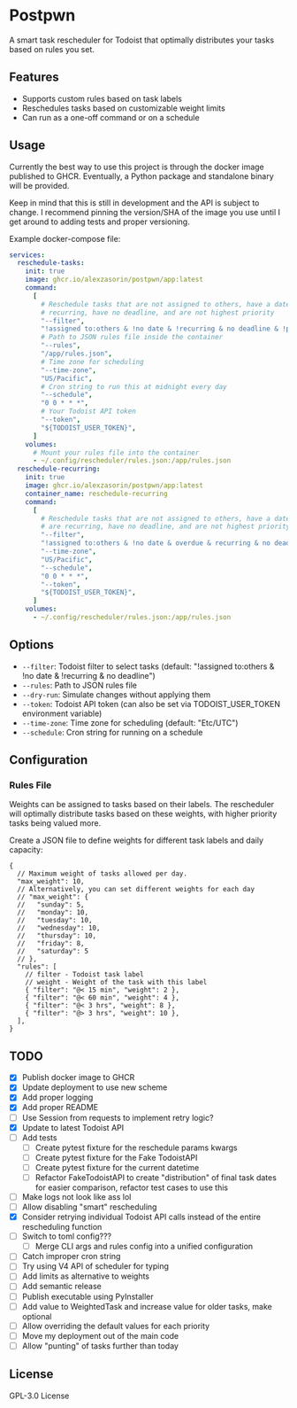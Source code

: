# Postpwn

A smart task rescheduler for Todoist that optimally distributes your tasks
based on rules you set.

## Features

- Supports custom rules based on task labels
- Reschedules tasks based on customizable weight limits
- Can run as a one-off command or on a schedule

## Usage

Currently the best way to use this project is through the docker image
published to GHCR. Eventually, a Python package and standalone binary will be
provided.

Keep in mind that this is still in development and the API is subject to
change. I recommend pinning the version/SHA of the image you use until I get
around to adding tests and proper versioning.

Example docker-compose file:

```yaml
services:
  reschedule-tasks:
    init: true
    image: ghcr.io/alexzasorin/postpwn/app:latest
    command:
      [
        # Reschedule tasks that are not assigned to others, have a date, are not
        # recurring, have no deadline, and are not highest priority
        "--filter",
        "!assigned to:others & !no date & !recurring & no deadline & !p1",
        # Path to JSON rules file inside the container
        "--rules",
        "/app/rules.json",
        # Time zone for scheduling
        "--time-zone",
        "US/Pacific",
        # Cron string to run this at midnight every day 
        "--schedule",
        "0 0 * * *",
        # Your Todoist API token
        "--token",
        "${TODOIST_USER_TOKEN}",
      ]
    volumes:
      # Mount your rules file into the container
      - ~/.config/rescheduler/rules.json:/app/rules.json
  reschedule-recurring:
    init: true
    image: ghcr.io/alexzasorin/postpwn/app:latest
    container_name: reschedule-recurring
    command:
      [
        # Reschedule tasks that are not assigned to others, have a date, are overdue,
        # are recurring, have no deadline, and are not highest priority
        "--filter",
        "!assigned to:others & !no date & overdue & recurring & no deadline & !p1",
        "--time-zone",
        "US/Pacific",
        "--schedule",
        "0 0 * * *",
        "--token",
        "${TODOIST_USER_TOKEN}",
      ]
    volumes:
      - ~/.config/rescheduler/rules.json:/app/rules.json
```

## Options

- `--filter`: Todoist filter to select tasks (default: "!assigned to:others &
!no date & !recurring & no deadline")
- `--rules`: Path to JSON rules file
- `--dry-run`: Simulate changes without applying them
- `--token`: Todoist API token (can also be set via TODOIST_USER_TOKEN
environment variable)
- `--time-zone`: Time zone for scheduling (default: "Etc/UTC")
- `--schedule`: Cron string for running on a schedule

## Configuration

### Rules File

Weights can be assigned to tasks based on their labels. The rescheduler will
optimally distribute tasks based on these weights, with higher priority tasks
being valued more.

Create a JSON file to define weights for different task labels and daily
capacity:

```jsonc
{
  // Maximum weight of tasks allowed per day.
  "max_weight": 10,
  // Alternatively, you can set different weights for each day
  // "max_weight": {
  //   "sunday": 5,
  //   "monday": 10,
  //   "tuesday": 10,
  //   "wednesday": 10,
  //   "thursday": 10,
  //   "friday": 8,
  //   "saturday": 5
  // },
  "rules": [
    // filter - Todoist task label
    // weight - Weight of the task with this label
    { "filter": "@< 15 min", "weight": 2 },
    { "filter": "@< 60 min", "weight": 4 },
    { "filter": "@< 3 hrs", "weight": 8 },
    { "filter": "@> 3 hrs", "weight": 10 },
  ],
}
```

## TODO

- [x] Publish docker image to GHCR
- [x] Update deployment to use new scheme
- [x] Add proper logging
- [x] Add proper README
- [ ] Use Session from requests to implement retry logic?
- [x] Update to latest Todoist API
- [ ] Add tests
  - [ ] Create pytest fixture for the reschedule params kwargs
  - [ ] Create pytest fixture for the Fake TodoistAPI
  - [ ] Create pytest fixture for the current datetime
  - [ ] Refactor FakeTodoistAPI to create "distribution" of final task dates
  for easier comparison, refactor test cases to use this
- [ ] Make logs not look like ass lol
- [ ] Allow disabling "smart" rescheduling
- [x] Consider retrying individual Todoist API calls instead of the entire
rescheduling function
- [ ] Switch to toml config???
  - [ ] Merge CLI args and rules config into a unified configuration
- [ ] Catch improper cron string
- [ ] Try using V4 API of scheduler for typing
- [ ] Add limits as alternative to weights
- [ ] Add semantic release
- [ ] Publish executable using PyInstaller
- [ ] Add value to WeightedTask and increase value for older tasks, make
optional
- [ ] Allow overriding the default values for each priority
- [ ] Move my deployment out of the main code
- [ ] Allow "punting" of tasks further than today

## License

GPL-3.0 License
